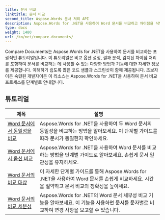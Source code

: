 ```yaml
---
title: 문서 비교
linktitle: 문서 비교
second_title: Aspose.Words 문서 처리 API
description: Aspose.Words for .NET을 사용하여 Word 문서를 비교하고 차이점을 식별하는 방법을 알아보세요. 가이드와 실제 예제가 포함되어 있습니다.
type: docs
weight: 1480
url: /ko/net/compare-documents/
---
```


Compare Documents는 Aspose.Words for .NET을 사용하여 문서를 비교하는 포괄적인 튜토리얼입니다. 이 튜토리얼은 비교 옵션 설정, 결과 분석, 감지된 차이점 처리를 포함하여 문서를 비교하는 데 사용할 수 있는 다양한 방법과 기능에 대한 자세한 정보를 제공합니다. 이해하기 쉽도록 많은 코드 샘플과 스크린샷이 함께 제공됩니다. 초보자이든 숙련된 개발자이든 이 리소스는 Aspose.Words for .NET을 사용하여 문서 비교 프로세스를 단계별로 안내합니다.

 ## 튜토리얼
| 제목 | 설명 |
| --- | --- |
| [Word 문서에서 동일성을 비교](./compare-for-equal/) | Aspose.Words for .NET을 사용하여 두 Word 문서의 동일성을 비교하는 방법을 알아보세요. 이 단계별 가이드를 따라 문서가 동일한지 확인하세요. |
| [Word 문서에서 옵션 비교](./compare-options/) | Aspose.Words for .NET을 사용하여 Word 문서를 비교하는 방법을 단계별 가이드로 알아보세요. 손쉽게 문서 일관성을 유지하세요. |
| [Word 문서의 비교 대상](./comparison-target/) | 이 자세한 단계별 가이드를 통해 Aspose.Words for .NET을 사용하여 Word 문서를 손쉽게 비교하세요. 시간을 절약하고 문서 비교의 정확성을 높이세요. |
| [Word 문서의 비교 세분성](./comparison-granularity/) | Aspose.Words for .NET의 Word 문서 세부성 비교 기능을 알아보세요. 이 기능을 사용하면 문서를 문자별로 비교하여 변경 사항을 보고할 수 있습니다. |